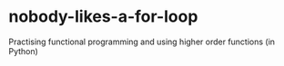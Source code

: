 # nobody-likes-a-for-loop

Practising functional programming and using higher order functions (in Python)
